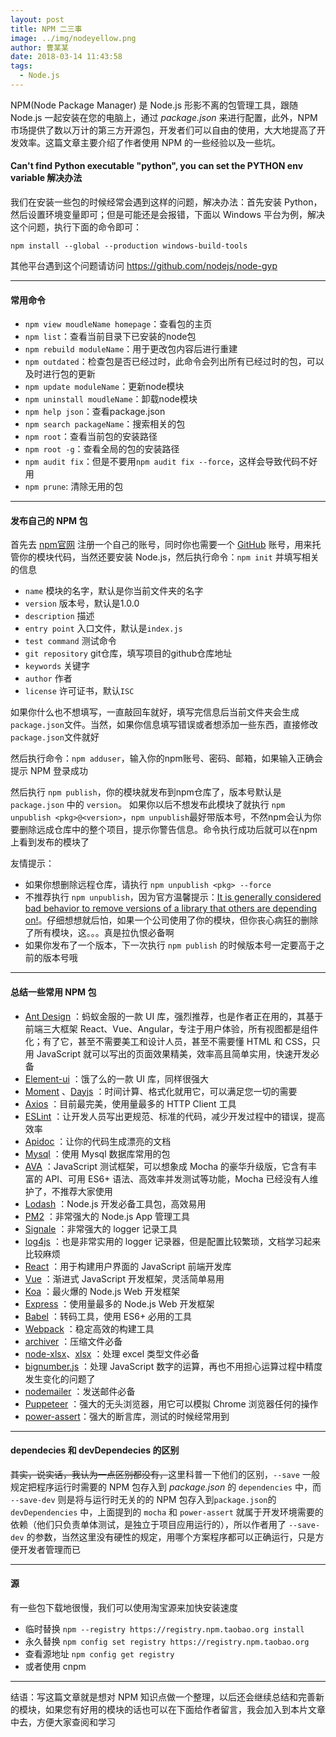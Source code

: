 ```yaml
---
layout: post
title: NPM 二三事
image: ../img/nodeyellow.png
author: 曹某某
date: 2018-03-14 11:43:58
tags: 
  - Node.js
---
```


NPM(Node Package Manager) 是 Node.js 形影不离的包管理工具，跟随 Node.js 一起安装在您的电脑上，通过 *package.json* 来进行配置，此外，NPM 市场提供了数以万计的第三方开源包，开发者们可以自由的使用，大大地提高了开发效率。这篇文章主要介绍了作者使用 NPM 的一些经验以及一些坑。

#### Can't find Python executable "python", you can set the PYTHON env variable 解决办法
我们在安装一些包的时候经常会遇到这样的问题，解决办法：首先安装 Python，然后设置环境变量即可；但是可能还是会报错，下面以 Windows 平台为例，解决这个问题，执行下面的命令即可：

```
npm install --global --production windows-build-tools
```

其他平台遇到这个问题请访问 https://github.com/nodejs/node-gyp

---

#### 常用命令

- `npm view moudleName homepage`：查看包的主页
- `npm list`：查看当前目录下已安装的node包
- `npm rebuild moduleName`：用于更改包内容后进行重建
- `npm outdated`：检查包是否已经过时，此命令会列出所有已经过时的包，可以及时进行包的更新
- `npm update moduleName`：更新node模块
- `npm uninstall moudleName`：卸载node模块
- `npm help json`：查看package.json
- `npm search packageName`：搜索相关的包
- `npm root`：查看当前包的安装路径
- `npm root -g`：查看全局的包的安装路径
- `npm audit fix`：但是不要用`npm audit fix --force`，这样会导致代码不好用
- `npm prune`: 清除无用的包

---

#### 发布自己的 NPM 包
首先去 [npm官网](https://www.npmjs.com/signup) 注册一个自己的账号，同时你也需要一个 [GitHub](https://github.com/) 账号，用来托管你的模块代码，当然还要安装 Node.js，然后执行命令：`npm init` 并填写相关的信息

- `name` 模块的名字，默认是你当前文件夹的名字
- `version` 版本号，默认是1.0.0
- `description` 描述
- `entry point` 入口文件，默认是`index.js`
- `test command` 测试命令
- `git repository` git仓库，填写项目的github仓库地址
- `keywords` 关键字
- `author` 作者
- `license` 许可证书，默认`ISC`

如果你什么也不想填写，一直敲回车就好，填写完信息后当前文件夹会生成`package.json`文件。当然，如果你信息填写错误或者想添加一些东西，直接修改`package.json`文件就好

然后执行命令：`npm adduser`，输入你的npm账号、密码、邮箱，如果输入正确会提示 NPM 登录成功

然后执行 `npm publish`，你的模块就发布到npm仓库了，版本号默认是 `package.json` 中的 `version`。
如果你以后不想发布此模块了就执行 `npm unpublish <pkg>@<version>`，`npm unpublish`最好带版本号，不然npm会认为你要删除远成仓库中的整个项目，提示你警告信息。命令执行成功后就可以在npm上看到发布的模块了

友情提示：
- 如果你想删除远程仓库，请执行 `npm unpublish <pkg> --force`
- 不推荐执行 `npm unpublish`，因为官方温馨提示：<u>It is generally considered bad behavior to remove versions of a library that others are depending on!</u>。仔细想想就后怕，如果一个公司使用了你的模块，但你丧心病狂的删除了所有模块，这。。。真是拉仇恨必备啊
- 如果你发布了一个版本，下一次执行 `npm publish` 的时候版本号一定要高于之前的版本号哦

---

#### 总结一些常用 NPM 包
- [Ant Design](https://ant.design/index-cn) ：蚂蚁金服的一款 UI 库，强烈推荐，也是作者正在用的，其基于前端三大框架 React、Vue、Angular，专注于用户体验，所有视图都是组件化；有了它，甚至不需要美工和设计人员，甚至不需要懂 HTML 和 CSS，只用 JavaScript 就可以写出的页面效果精美，效率高且简单实用，快速开发必备
- [Element-ui](http://element.eleme.io/#/zh-CN) ：饿了么的一款 UI 库，同样很强大
- [Moment](https://momentjs.com/) 、[Dayjs](https://github.com/iamkun/dayjs) ：时间计算、格式化就用它，可以满足您一切的需要
- [Axios](https://github.com/axios/axios) ：目前最完美，使用量最多的 HTTP Client 工具
- [ESLint](https://eslint.org/) ：让开发人员写出更规范、标准的代码，减少开发过程中的错误，提高效率
- [Apidoc](http://apidocjs.com/) ：让你的代码生成漂亮的文档
- [Mysql](https://github.com/mysqljs/mysql) ：使用 Mysql 数据库常用的包
- [AVA](https://github.com/avajs/ava) ：JavaScript 测试框架，可以想象成 Mocha 的豪华升级版，它含有丰富的 API、可用 ES6+ 语法、高效率并发测试等功能，Mocha 已经没有人维护了，不推荐大家使用
- [Lodash](https://lodash.com/) ：Node.js 开发必备工具包，高效易用
- [PM2](http://pm2.keymetrics.io/) ：非常强大的 Node.js App 管理工具
- [Signale](https://github.com/klauscfhq/signale) ：非常强大的 logger 记录工具
- [log4js](https://log4js-node.github.io/log4js-node/layouts.html) ：也是非常实用的 logger 记录器，但是配置比较繁琐，文档学习起来比较麻烦
- [React](https://reactjs.org/) ：用于构建用户界面的 JavaScript 前端开发库
- [Vue](https://github.com/vuejs/vue#readme) ：渐进式 JavaScript 开发框架，灵活简单易用
- [Koa](https://github.com/koajs) ：最火爆的 Node.js Web 开发框架
- [Express](http://expressjs.com/) ：使用量最多的 Node.js Web 开发框架
- [Babel](http://babeljs.io/) ：转码工具，使用 ES6+ 必用的工具
- [Webpack](https://webpack.js.org/) ：稳定高效的构建工具
- [archiver](https://github.com/archiverjs/node-archiver) ：压缩文件必备
- [node-xlsx](https://github.com/mgcrea/node-xlsx#readme)、[xlsx](http://sheetjs.com/opensource) ：处理 excel 类型文件必备
- [bignumber.js](https://github.com/MikeMcl/bignumber.js) ：处理 JavaScript 数字的运算，再也不用担心运算过程中精度发生变化的问题了
- [nodemailer](https://nodemailer.com/about/) ：发送邮件必备
- [Puppeteer](https://github.com/GoogleChrome/puppeteer) ：强大的无头浏览器，用它可以模拟 Chrome 浏览器任何的操作
- [power-assert](https://github.com/power-assert-js/power-assert#customization-api)：强大的断言库，测试的时候经常用到

--- 

#### dependecies 和 devDependecies 的区别
<del>其实，说实话，我认为一点区别都没有，</del>这里科普一下他们的区别，`--save` 一般规定把程序运行时需要的 NPM 包存入到 *package.json* 的 `dependencies` 中，而 `--save-dev` 则是将与运行时无关的的 NPM 包存入到`package.json`的 `devDependencies` 中，上面提到的 `mocha` 和 `power-assert` 就属于开发环境需要的依赖（他们只负责单体测试，是独立于项目应用运行的），所以作者用了 `--save-dev` 的参数，当然这里没有硬性的规定，用哪个方案程序都可以正确运行，只是方便开发者管理而已

---

#### 源
有一些包下载地很慢，我们可以使用淘宝源来加快安装速度
- 临时替换 `npm --registry https://registry.npm.taobao.org install`
- 永久替换 `npm config set registry https://registry.npm.taobao.org`
- 查看源地址 `npm config get registry`
- 或者使用 cnpm

---

结语：写这篇文章就是想对 NPM 知识点做一个整理，以后还会继续总结和完善新的模块，如果您有好用的模块的话也可以在下面给作者留言，我会加入到本片文章中去，方便大家查阅和学习

